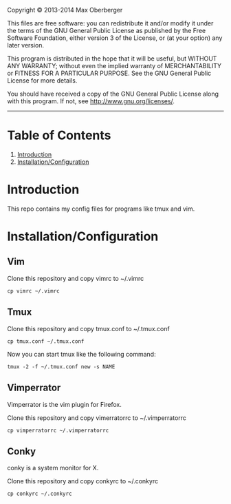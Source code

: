 Copyright &copy; 2013-2014 Max Oberberger

This files are free software: you can redistribute it and/or modify
it under the terms of the GNU General Public License as published by
the Free Software Foundation, either version 3 of the License, or
(at your option) any later version.

This program is distributed in the hope that it will be useful,
but WITHOUT ANY WARRANTY; without even the implied warranty of
MERCHANTABILITY or FITNESS FOR A PARTICULAR PURPOSE. See the
GNU General Public License for more details.

You should have received a copy of the GNU General Public License
along with this program. If not, see <http://www.gnu.org/licenses/>.

* * *

Table of Contents
=================
1. [Introduction](#introduction)
2. [Installation/Configuration](#installationconfiguration)


Introduction
=================
This repo contains my config files for programs like tmux and vim.


Installation/Configuration
=================
## Vim 

Clone this repository and copy vimrc to ~/.vimrc

    cp vimrc ~/.vimrc

## Tmux

Clone this repository and copy tmux.conf to ~/.tmux.conf

    cp tmux.conf ~/.tmux.conf

Now you can start tmux like the following command:

    tmux -2 -f ~/.tmux.conf new -s NAME

## Vimperrator

Vimperrator is the vim plugin for Firefox.

Clone this repository and copy vimerratorrc to ~/.vimperratorrc

    cp vimperratorrc ~/.vimperratorrc

## Conky

conky is a system monitor for X.

Clone this repository and copy conkyrc to ~/.conkyrc

    cp conkyrc ~/.conkyrc
